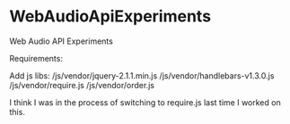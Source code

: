 WebAudioApiExperiments
======================

Web Audio API Experiments


Requirements:

Add js libs:
/js/vendor/jquery-2.1.1.min.js
/js/vendor/handlebars-v1.3.0.js
/js/vendor/require.js
/js/vendor/order.js

I think I was in the process of switching to require.js last time I worked on this.